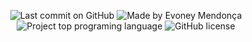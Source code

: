 <p align="center">
  <img alt="Last commit on GitHub" src="https://img.shields.io/github/last-commit/Evoney/Be-the-hero?color=E02041">
  <img alt="Made by Evoney Mendonça" src="https://img.shields.io/badge/made%20by-Evoney-%20?color=E02041">
  <img alt="Project top programing language" src="https://img.shields.io/github/languages/top/Evoney/Be-the-hero?color=E02041">
  <img alt="GitHub license" src="https://img.shields.io/github/license/Evoney/Be-the-hero?color=7159C1">
</p> 
